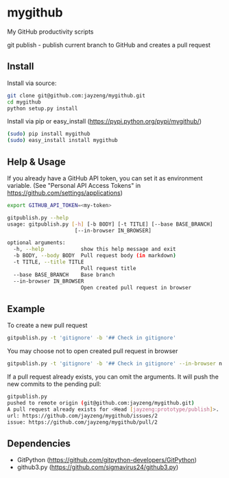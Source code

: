 mygithub
========

My GitHub productivity scripts

git publish  - publish current branch to GitHub and creates a pull request

## Install
Install via source:
```bash
git clone git@github.com:jayzeng/mygithub.git
cd mygithub
python setup.py install
```

Install via pip or easy_install (https://pypi.python.org/pypi/mygithub/)
```bash
(sudo) pip install mygithub
(sudo) easy_install install mygithub
```

## Help & Usage
If you already have a GitHub API token, you can set it as environment variable.
(See "Personal API Access Tokens" in https://github.com/settings/applications)

```bash
export GITHUB_API_TOKEN=<my-token>
```

```bash
gitpublish.py --help
usage: gitpublish.py [-h] [-b BODY] [-t TITLE] [--base BASE_BRANCH]
                      [--in-browser IN_BROWSER]

optional arguments:
  -h, --help            show this help message and exit
  -b BODY, --body BODY  Pull request body (in markdown)
  -t TITLE, --title TITLE
                        Pull request title
  --base BASE_BRANCH    Base branch
  --in-browser IN_BROWSER
                        Open created pull request in browser
```

## Example
To create a new pull request
```bash
gitpublish.py -t 'gitignore' -b '## Check in gitignore'
```

You may choose not to open created pull request in browser
```bash
gitpublish.py -t 'gitignore' -b '## Check in gitignore' --in-browser n
```

If a pull request already exists, you can omit the arguments. It will push the new commits to the pending pull:
```bash
gitpublish.py
pushed to remote origin (git@github.com:jayzeng/mygithub.git)
A pull request already exists for <Head [jayzeng:prototype/publish]>.
url: https://github.com/jayzeng/mygithub/issues/2
issue: https://github.com/jayzeng/mygithub/pull/2
```

## Dependencies
- GitPython (https://github.com/gitpython-developers/GitPython)
- github3.py (https://github.com/sigmavirus24/github3.py)
